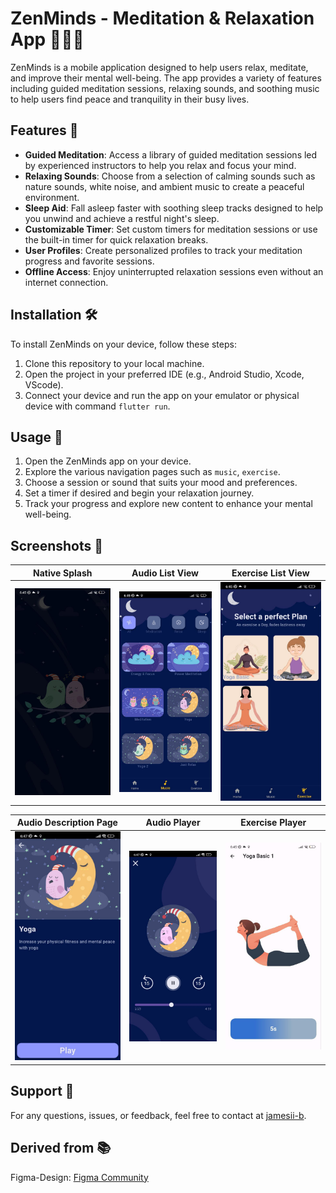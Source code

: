 # ZenMinds - Meditation & Relaxation App 🧘‍♂️🎶

ZenMinds is a mobile application designed to help users relax, meditate, and improve their mental well-being. The app provides a variety of features including guided meditation sessions, relaxing sounds, and soothing music to help users find peace and tranquility in their busy lives.

## Features 🌟

- **Guided Meditation**: Access a library of guided meditation sessions led by experienced instructors to help you relax and focus your mind.
- **Relaxing Sounds**: Choose from a selection of calming sounds such as nature sounds, white noise, and ambient music to create a peaceful environment.
- **Sleep Aid**: Fall asleep faster with soothing sleep tracks designed to help you unwind and achieve a restful night's sleep.
- **Customizable Timer**: Set custom timers for meditation sessions or use the built-in timer for quick relaxation breaks.
- **User Profiles**: Create personalized profiles to track your meditation progress and favorite sessions.
- **Offline Access**: Enjoy uninterrupted relaxation sessions even without an internet connection.

## Installation 🛠️

To install ZenMinds on your device, follow these steps:

1. Clone this repository to your local machine.
2. Open the project in your preferred IDE (e.g., Android Studio, Xcode, VScode).
3. Connect your device and run the app on your emulator or physical device with command `flutter run`.


## Usage 🚀

1. Open the ZenMinds app on your device.
2. Explore the various navigation pages such as `music`, `exercise`.
3. Choose a session or sound that suits your mood and preferences.
4. Set a timer if desired and begin your relaxation journey.
5. Track your progress and explore new content to enhance your mental well-being.

## Screenshots 📸

| Native Splash | Audio List View | Exercise List View |
|---------|---------|---------|
| ![Image 1](i-1.jpg) | ![Image 2](i-2.jpg) | ![Image 3](i-3.jpg) |

| Audio Description Page | Audio Player | Exercise Player |
|---------|---------|---------|
| ![Image 3](i-6.jpg) | ![Image 1](i-4.jpg) | ![Image 2](i-5.jpg) |



## Support 🤝

For any questions, issues, or feedback, feel free to contact at [jamesii-b](https://github.com/jamesii-b).

## Derived from 📚
Figma-Design: [Figma Community](https://www.figma.com/community/file/882888114457713282/meditation-app-ui?searchSessionId=ls7zxt85-qmd6ktp5at&fuid=1328930692164390358)
